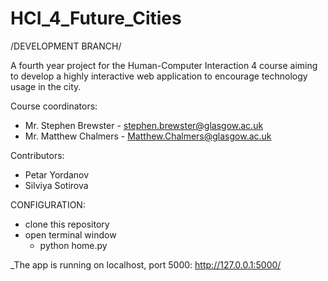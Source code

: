 HCI_4_Future_Cities
===================

/DEVELOPMENT BRANCH/

A fourth year project for the Human-Computer Interaction 4 course aiming to develop a highly interactive web application to encourage technology usage in the city.

Course coordinators:

 * Mr. Stephen Brewster - stephen.brewster@glasgow.ac.uk
 * Mr. Matthew Chalmers - Matthew.Chalmers@glasgow.ac.uk
 
Contributors: 

 * Petar Yordanov
 * Silviya Sotirova


CONFIGURATION:

 * clone this repository
 * open terminal window
     * python home.py
 
_The app is running on localhost, port 5000: http://127.0.0.1:5000/
